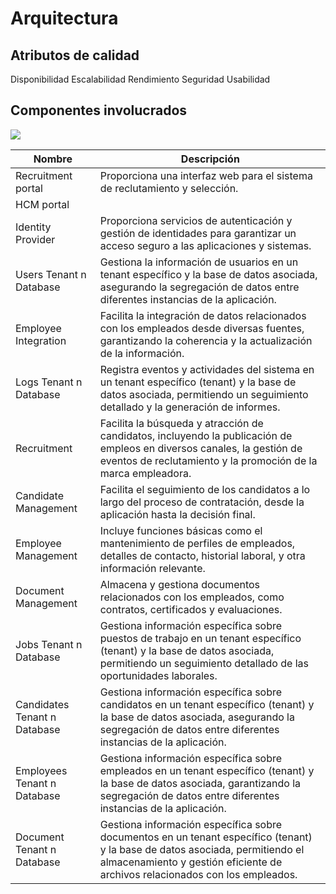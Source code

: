 # Arquitectura

## Atributos de calidad

Disponibilidad
Escalabilidad 
Rendimiento
Seguridad
Usabilidad

## Componentes involucrados

![](/images/architecture-fig1-ntier.png)

| Nombre | Descripción |
| ----------------------------------------- | ------------------------------------------------------------------------------------------------------------------------------------------------------------------------------------------------------- |
| Recruitment portal | Proporciona una interfaz web para el sistema de reclutamiento y selección. |
| HCM portal |
| Identity Provider | Proporciona servicios de autenticación y gestión de identidades para garantizar un acceso seguro a las aplicaciones y sistemas. |
| Users Tenant n Database | Gestiona la información de usuarios en un tenant específico y la base de datos asociada, asegurando la segregación de datos entre diferentes instancias de la aplicación. |
| Employee Integration | Facilita la integración de datos relacionados con los empleados desde diversas fuentes, garantizando la coherencia y la actualización de la información. |
| Logs Tenant n Database | Registra eventos y actividades del sistema en un tenant específico (tenant) y la base de datos asociada, permitiendo un seguimiento detallado y la generación de informes. |
| Recruitment | Facilita la búsqueda y atracción de candidatos, incluyendo la publicación de empleos en diversos canales, la gestión de eventos de reclutamiento y la promoción de la marca empleadora. |
| Candidate Management | Facilita el seguimiento de los candidatos a lo largo del proceso de contratación, desde la aplicación hasta la decisión final. |
| Employee Management | Incluye funciones básicas como el mantenimiento de perfiles de empleados, detalles de contacto, historial laboral, y otra información relevante. |
| Document Management | Almacena y gestiona documentos relacionados con los empleados, como contratos, certificados y evaluaciones. |
| Jobs Tenant n Database | Gestiona información específica sobre puestos de trabajo en un tenant específico (tenant) y la base de datos asociada, permitiendo un seguimiento detallado de las oportunidades laborales. |
| Candidates Tenant n Database | Gestiona información específica sobre candidatos en un tenant específico (tenant) y la base de datos asociada, asegurando la segregación de datos entre diferentes instancias de la aplicación. |
| Employees Tenant n Database | Gestiona información específica sobre empleados en un tenant específico (tenant) y la base de datos asociada, garantizando la segregación de datos entre diferentes instancias de la aplicación. |
| Document Tenant n Database | Gestiona información específica sobre documentos en un tenant específico (tenant) y la base de datos asociada, permitiendo el almacenamiento y gestión eficiente de archivos relacionados con los empleados. |
